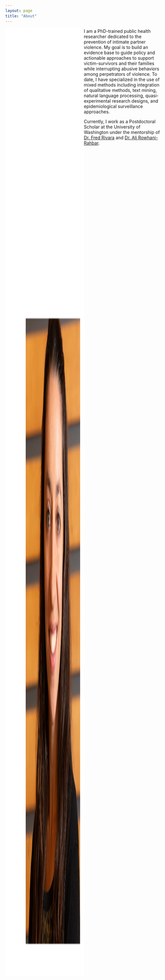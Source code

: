 ```yaml
---
layout: page
title: "About"
---
```

<img align="left" height="3000px" width="250px" src="/headshot.jpg" alt="Headshot"> I am a PhD-trained public health researcher dedicated to the prevention of intimate partner violence. My goal is to build an evidence base to guide policy and actionable approaches to support victim-survivors and their families while interrupting abusive behaviors among perpetrators of violence. To date, I have specialized in the use of mixed methods including integration of qualitative methods, text mining, natural language processing, quasi-experimental research designs, and epidemiological surveillance approaches.

Currently, I work as a Postdoctoral Scholar at the University of Washington under the mentorship of [Dr. Fred Rivara](https://sph.washington.edu/sph-profiles/faculty-profiles/fred-rivara) and [Dr. Ali Rowhani-Rahbar](https://sph.washington.edu/sph-profiles/faculty-profiles/ali-rowhani-rahbar). 

